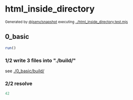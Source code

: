 # html_inside_directory

<sub>
  Generated by <a href="https://github.com/jsenv/core/tree/main/packages/independent/snapshot">@jsenv/snapshot</a> executing <a href="../html_inside_directory.test.mjs">../html_inside_directory.test.mjs</a>
</sub>

## 0_basic

```js
run()
```

### 1/2 write 3 files into "./build/"

see [./0_basic/build/](./0_basic/build/)

### 2/2 resolve

```js
42
```